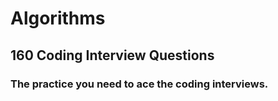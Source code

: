 # Algorithms

## 160 Coding Interview Questions

### The practice you need to ace the coding interviews.
